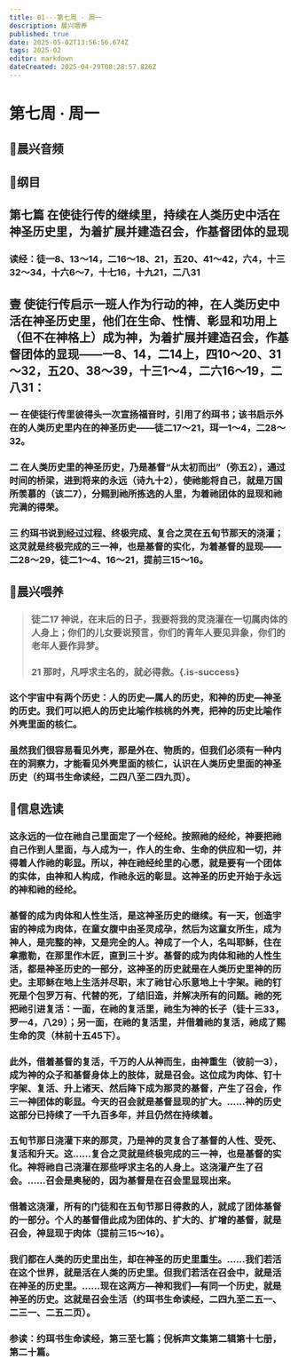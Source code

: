 ```yaml
---
title: 01---第七周 · 周一
description: 晨兴喂养
published: true
date: 2025-05-02T13:56:56.674Z
tags: 2025-02
editor: markdown
dateCreated: 2025-04-29T08:28:57.826Z
---
```


# 第七周 · 周一
## 🎵晨兴音频

## 📖纲目

## 第七篇   在使徒行传的继续里，持续在人类历史中活在神圣历史里，为着扩展并建造召会，作基督团体的显现

### 读经：徒一8、13～14，二16～18、21，五20、41～42，六4，十三32～34，十六6～7，十七16，十九21，二八31

## 壹   使徒行传启示一班人作为行动的神，在人类历史中活在神圣历史里，他们在生命、性情、彰显和功用上（但不在神格上）成为神，为着扩展并建造召会，作基督团体的显现——一8、14，二14上，四10～20、31～32，五20、38～39，十三1～4，二六16～19，二八31：

### 一   在使徒行传里彼得头一次宣扬福音时，引用了约珥书；该书启示外在的人类历史里内在的神圣历史——徒二17～21，珥一1～4，二28～32。

### 二   在人类历史里的神圣历史，乃是基督“从太初而出”（弥五2），通过时间的桥梁，进到将来的永远（诗九十2），使祂能将自己，就是万国所羡慕的（该二7），分赐到祂所拣选的人里，为着祂团体的显现和祂完满的得荣。

### 三   约珥书说到经过过程、终极完成、复合之灵在五旬节那天的浇灌；这灵就是终极完成的三一神，也是基督的实化，为着基督的显现——二28～29，徒二1～4、16～21，提前三15～16。

## 📖晨兴喂养

>### 徒二17    神说，在末后的日子，我要将我的灵浇灌在一切属肉体的人身上；你们的儿女要说预言，你们的青年人要见异象，你们的老年人要作异梦。
>
>### 21    那时，凡呼求主名的，就必得救。{.is-success}

### 这个宇宙中有两个历史：人的历史—属人的历史，和神的历史—神圣的历史。我们可以把人的历史比喻作核桃的外壳，把神的历史比喻作外壳里面的核仁。

### 虽然我们很容易看见外壳，那是外在、物质的，但我们必须有一种内在的洞察力，才能看见外壳里面的核仁，认识在人类历史里面的神圣历史（约珥书生命读经，二四八至二四九页）。

## 📖信息选读

### 这永远的一位在祂自己里面定了一个经纶。按照祂的经纶，神要把祂自己作到人里面，与人成为一，作人的生命、生命的供应和一切，并得着人作祂的彰显。所以，神在祂经纶里的心愿，就是要有一个团体的实体，由神和人构成，作祂永远的彰显。这神圣的历史开始于永远的神和祂的经纶。

### 基督的成为肉体和人性生活，是这神圣历史的继续。有一天，创造宇宙的神成为肉体，在童女腹中由圣灵成孕，然后为这童女所生，成为神人，是完整的神，又是完全的人。神成了一个人，名叫耶稣，住在拿撒勒，在那里作木匠，直到三十岁。基督的成为肉体和祂的人性生活，都是神圣历史的一部分，这神圣的历史就是在人类历史里神的历史。主耶稣在地上生活并尽职，末了祂甘心乐意地上十字架。祂的钉死是个包罗万有、代替的死，了结旧造，并解决所有的问题。祂的死把祂引进复活：一面，在祂的复活里，祂生为神的长子（徒十三33，罗一4，八29）；另一面，在祂的复活里，并借着祂的复活，祂成了赐生命的灵（林前十五45下）。

### 此外，借着基督的复活，千万的人从神而生，由神重生（彼前一3），成为神的众子和基督身体上的肢体，就是召会。这位成为肉体、钉十字架、复活、升上诸天、然后降下成为那灵的基督，产生了召会，作三一神团体的彰显。今天的召会就是基督显现的扩大。……神的历史这部分已持续了一千九百多年，并且仍然在持续着。

### 五旬节那日浇灌下来的那灵，乃是神的灵复合了基督的人性、受死、复活和升天。这……复合之灵就是终极完成的三一神，也是基督的实化。神将祂自己浇灌在那些呼求主名的人身上。这浇灌产生了召会。……召会是奥秘的，因为基督是在召会里显现出来。

### 借着这浇灌，所有的门徒和在五旬节那日得救的人，就成了团体基督的一部分。个人的基督借此成为团体的、扩大的、扩增的基督，就是召会，神显现于肉体（提前三15～16）。

### 我们都在人类的历史里出生，却在神圣的历史里重生。……我们若活在这个世界，就是活在人类的历史里。但我们若活在召会中，就是活在神圣的历史里。……现在这两方—神和我们—有同一个历史，就是神圣的历史。这就是召会生活（约珥书生命读经，二四九至二五一、二三一、二五二页）。

### 参读：约珥书生命读经，第三至七篇；倪柝声文集第二辑第十七册，第二十篇。
<!-- Google tag (gtag.js) -->
<script async src="https://www.googletagmanager.com/gtag/js?id=G-1P8709Z16T"></script>
<script>
  window.dataLayer = window.dataLayer || [];
  function gtag(){dataLayer.push(arguments);}
  gtag('js', new Date());

  gtag('config', 'G-1P8709Z16T');
</script>